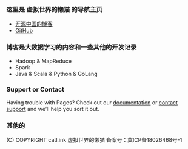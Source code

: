 
### 这里是 虚拟世界的懒猫 的导航主页

- [开源中国的博客](https://my.oschina.net/finchxu)
- [GitHub](https://github.com/finch-xu)










### 博客是大数据学习的内容和一些其他的开发记录

- Hadoop & MapReduce
- Spark
- Java & Scala & Python & GoLang

### Support or Contact

Having trouble with Pages? Check out our [documentation](https://help.github.com/categories/github-pages-basics/) or [contact support](https://github.com/contact) and we’ll help you sort it out.


### 其他的
(C) COPYRIGHT catl.ink 虚拟世界的懒猫 备案号：冀ICP备18026468号-1

